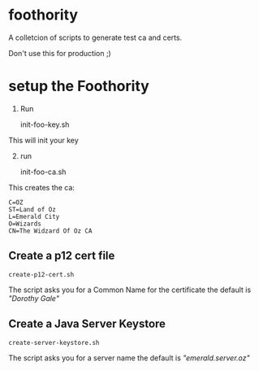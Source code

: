 # foothority

A colletcion of scripts to generate test ca and certs.

Don't use this for production ;)

# setup the Foothority

1) Run 

	init-foo-key.sh

This will init your key	
	
2) run
		
	init-foo-ca.sh
	
This creates the ca:

	C=OZ
	ST=Land of Oz
	L=Emerald City
	O=Wizards
	CN=The Widzard Of Oz CA
	
## Create a p12 cert file

	create-p12-cert.sh
	
The script asks you for a Common Name for the certificate the default is *"Dorothy Gale"*

## Create a Java Server Keystore

	create-server-keystore.sh
	
The script asks you for a server name the default is *"emerald.server.oz"*	
	